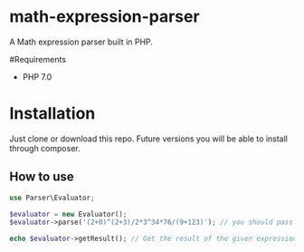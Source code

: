 # math-expression-parser
A Math expression parser built in PHP. 

#Requirements
* PHP 7.0

# Installation
Just clone or download this repo. Future versions you will be able to install through composer.

## How to use
```php
use Parser\Evaluator;

$evaluator = new Evaluator();
$evaluator->parse('(2+0)^(2+3)/2*3^34*76/(9+123)'); // you should pass a string as argument

echo $evaluator->getResult(); // Get the result of the given expression on parse function



